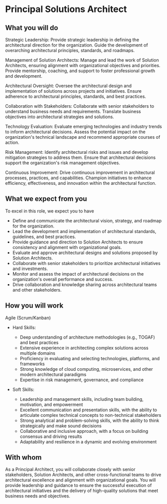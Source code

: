 # Principal Solutions Architect

## What you will do

Strategic Leadership: Provide strategic leadership in defining the architectural direction for the organization. Guide the development of overarching architectural principles, standards, and roadmaps.

Management of Solution Architects: Manage and lead the work of Solution Architects, ensuring alignment with organizational objectives and priorities. Provide mentorship, coaching, and support to foster professional growth and development.

Architectural Oversight: Oversee the architectural design and implementation of solutions across projects and initiatives. Ensure adherence to architectural principles, standards, and best practices.

Collaboration with Stakeholders: Collaborate with senior stakeholders to understand business needs and requirements. Translate business objectives into architectural strategies and solutions.

Technology Evaluation: Evaluate emerging technologies and industry trends to inform architectural decisions. Assess the potential impact on the organization's technical landscape and recommend appropriate courses of action.

Risk Management: Identify architectural risks and issues and develop mitigation strategies to address them. Ensure that architectural decisions support the organization's risk management objectives.

Continuous Improvement: Drive continuous improvement in architectural processes, practices, and capabilities. Champion initiatives to enhance efficiency, effectiveness, and innovation within the architectural function.

## What we expect from you

To excel in this role, we expect you to have

- Define and communicate the architectural vision, strategy, and roadmap for the organization.
- Lead the development and implementation of architectural standards, guidelines, and best practices.
- Provide guidance and direction to Solution Architects to ensure consistency and alignment with organizational goals.
- Evaluate and approve architectural designs and solutions proposed by Solution Architects.
- Collaborate with senior stakeholders to prioritize architectural initiatives and investments.
- Monitor and assess the impact of architectural decisions on the organization's overall performance and success.
- Drive collaboration and knowledge sharing across architectural teams and other stakeholders.

## How you will work

Agile (Scrum/Kanban)

- Hard Skills:

    - Deep understanding of architecture methodologies (e.g., TOGAF) and best practices
    - Extensive experience in architecting complex solutions across multiple domains
    - Proficiency in evaluating and selecting technologies, platforms, and frameworks
    - Strong knowledge of cloud computing, microservices, and other modern architectural paradigms
    - Expertise in risk management, governance, and compliance

- Soft Skills:

    - Leadership and management skills, including team building, motivation, and empowerment
    - Excellent communication and presentation skills, with the ability to articulate complex technical concepts to non-technical stakeholders
    - Strong analytical and problem-solving skills, with the ability to think strategically and make sound decisions
    - Collaborative and inclusive approach, with a focus on building consensus and driving results
    - Adaptability and resilience in a dynamic and evolving environment

## With whom

As a Principal Architect, you will collaborate closely with senior stakeholders, Solution Architects, and other cross-functional teams to drive architectural excellence and alignment with organizational goals. You will provide leadership and guidance to ensure the successful execution of architectural initiatives and the delivery of high-quality solutions that meet business needs and objectives.